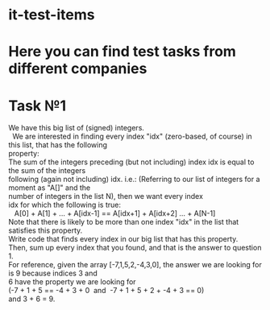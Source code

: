 # it-test-items
# Here you can find test tasks from different companies

# Task №1
We have this big list of (signed) integers. <br> 
We are interested in finding every index &quot;idx&quot; (zero-based, of course) in this list, that has the following <br>
property: <br>
The sum of the integers preceding (but not including) index idx is equal to the sum of the integers <br>
following (again not including) idx. i.e.: (Referring to our list of integers for a moment as &quot;A[]&quot; and the <br>
number of integers in the list N), then we want every index  <br>
idx for which the following is true:  <br>
   A[0] + A[1] + ... + A[idx-1] == A[idx+1] + A[idx+2] ... + A[N-1] <br>
Note that there is likely to be more than one index &quot;idx&quot; in the list that satisfies this property. <br>
Write code that finds every index in our big list that has this property.  <br>
Then, sum up every index that you found, and that is the answer to question 1. <br>
For reference, given the array [-7,1,5,2,-4,3,0], the answer we are looking for is 9 because indices 3 and <br>
6 have the property we are looking for  <br>
(-7 + 1 + 5 == -4 + 3 + 0  and  -7 + 1 + 5 + 2 + -4 + 3 == 0) <br>
and 3 + 6 = 9. <br>
